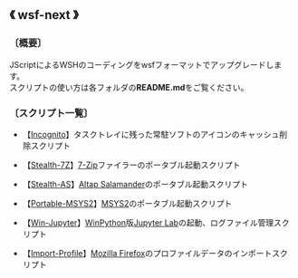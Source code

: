 ## 《 wsf-next 》

### 〔概要〕
JScriptによるWSHのコーディングをwsfフォーマットでアップグレードします。<br />
スクリプトの使い方は各フォルダの**README.md**をご覧ください。

### 〔スクリプト一覧〕

- 【[Incognito][3]】タスクトレイに残った常駐ソフトのアイコンのキャッシュ削除スクリプト

- 【[Stealth-7Z][4]】[7-Zip][9]ファイラーのポータブル起動スクリプト

- 【[Stealth-AS][5]】[Altap Salamander][10]のポータブル起動スクリプト

- 【[Portable-MSYS2][6]】[MSYS2][11]のポータブル起動スクリプト

- 【[Win-Jupyter][7]】[WinPython][12]版[Jupyter Lab][13]の起動、ログファイル管理スクリプト

- 【[Import-Profile][8]】[Mozilla Firefox][14]のプロファイルデータのインポートスクリプト


[3]: https://github.com/singularity-effect/wsf-next/tree/master/Incognito
[4]: https://github.com/singularity-effect/wsf-next/tree/master/Stealth-7Z
[5]: https://github.com/singularity-effect/wsf-next/tree/master/Stealth-AS
[6]: https://github.com/singularity-effect/wsf-next/tree/master/Portable-MSYS2
[7]: https://github.com/singularity-effect/wsf-next/tree/master/Win-Jupyter
[8]: https://github.com/singularity-effect/wsf-next/tree/master/Import-Profile

[9]: https://sevenzip.osdn.jp/
[10]:https://www.altap.cz/
[11]:https://www.msys2.org/
[12]:https://winpython.github.io/
[13]:https://jupyterlab.readthedocs.io/
[14]:https://www.mozilla.org/ja/firefox/


